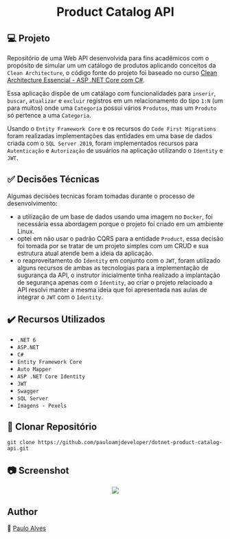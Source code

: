 <h1 align="center">Product Catalog API</h1>

## :computer: Projeto

Repositório de uma Web API desenvolvida para fins acadêmicos com o propósito de simular um um catálogo de produtos aplicando conceitos da `Clean Architecture`, o código fonte do projeto foi baseado no curso [Clean Architecture Essencial - ASP .NET Core com C#](https://www.udemy.com/course/clean-architecture-essencial-asp-net-core-com-c/). 

Essa aplicação dispõe de um catálago com funcionalidades para  `inserir`, `buscar`, `atualizar` e `excluir` registros em um relacionamento do tipo `1:N` (um para muitos) onde uma `Categoria` possui vários `Produtos`, mas um `Produto` só pertence a uma  `Categoria`.

Usando o `Entity Framework Core` e os recursos do `Code First Migrations` foram realizadas implementações das entidades em uma base de dados criada com o `SQL Server 2019`, 
foram implementados recursos para `Autenticação` e `Autorização` de usuários na aplicação utilizando o `Identity` e `JWT`.

## :white_check_mark: Decisões Técnicas

Algumas decisões tecnicas foram tomadas durante o processo de desenvolvimento:

- a utilização de um base de dados usando uma imagem no `Docker`, foi necessária essa abordagem porque o projeto foi criado em um ambiente Linux.
- optei em não usar o padrão CQRS para a entidade `Product`, essa decisão foi tomada por se tratar de um projeto simples com um CRUD e sua estrutura atual atende bem a ideia da aplicação.
- o reaproveitamento do `Identity` em conjunto com o `JWT`, foram utilizado alguns recursos de ambas as tecnologias para a implementação de sugurança da API, o instrutor inicialmente tinha realizado a implantação de segurança apenas com o `Identity`, ao criar o projeto relacioado a API resolvi manter a mesma ideia que foi apresentada nas aulas de integrar o `JWT` com o `Identity`.

## ✔️ Recursos Utilizados

- ``.NET 6``
- ``ASP.NET``
- ``C#``
- ``Entity Framework Core``
- ``Auto Mapper``
- ``ASP .NET Core Identity``
- ``JWT``
- ``Swagger``
- ``SQL Server``
- ``Imagens - Pexels``

## :floppy_disk: Clonar Repositório

```git clone https://github.com/pauloamjdeveloper/dotnet-product-catalog-api.git```

## :camera: Screenshot

<p align="center"> <img src="https://github.com/pauloamjdeveloper/dotnet-product-catalog-api/blob/master/src/ProductCatalog.WebAPI/assets/images/screenshot.png" /></p>

## Author
:boy: [Paulo Alves](https://github.com/pauloamjdeveloper)
